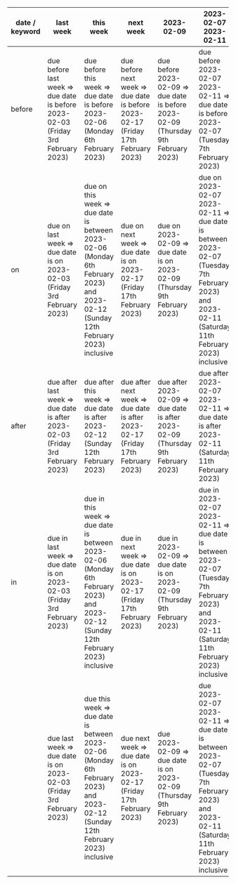 | date / keyword | last week | this week | next week | 2023-02-09 | 2023-02-07 2023-02-11 |
| ----- | ----- | ----- | ----- | ----- | ----- |
| before  | due before last week =><br>  due date is before 2023-02-03 (Friday 3rd February 2023)<br> | due before this week =><br>  due date is before 2023-02-06 (Monday 6th February 2023)<br> | due before next week =><br>  due date is before 2023-02-17 (Friday 17th February 2023)<br> | due before 2023-02-09 =><br>  due date is before 2023-02-09 (Thursday 9th February 2023)<br> | due before 2023-02-07 2023-02-11 =><br>  due date is before 2023-02-07 (Tuesday 7th February 2023)<br> |
| on  | due on last week =><br>  due date is on 2023-02-03 (Friday 3rd February 2023)<br> | due on this week =><br>  due date is between 2023-02-06 (Monday 6th February 2023) and 2023-02-12 (Sunday 12th February 2023) inclusive<br> | due on next week =><br>  due date is on 2023-02-17 (Friday 17th February 2023)<br> | due on 2023-02-09 =><br>  due date is on 2023-02-09 (Thursday 9th February 2023)<br> | due on 2023-02-07 2023-02-11 =><br>  due date is between 2023-02-07 (Tuesday 7th February 2023) and 2023-02-11 (Saturday 11th February 2023) inclusive<br> |
| after  | due after last week =><br>  due date is after 2023-02-03 (Friday 3rd February 2023)<br> | due after this week =><br>  due date is after 2023-02-12 (Sunday 12th February 2023)<br> | due after next week =><br>  due date is after 2023-02-17 (Friday 17th February 2023)<br> | due after 2023-02-09 =><br>  due date is after 2023-02-09 (Thursday 9th February 2023)<br> | due after 2023-02-07 2023-02-11 =><br>  due date is after 2023-02-11 (Saturday 11th February 2023)<br> |
| in  | due in last week =><br>  due date is on 2023-02-03 (Friday 3rd February 2023)<br> | due in this week =><br>  due date is between 2023-02-06 (Monday 6th February 2023) and 2023-02-12 (Sunday 12th February 2023) inclusive<br> | due in next week =><br>  due date is on 2023-02-17 (Friday 17th February 2023)<br> | due in 2023-02-09 =><br>  due date is on 2023-02-09 (Thursday 9th February 2023)<br> | due in 2023-02-07 2023-02-11 =><br>  due date is between 2023-02-07 (Tuesday 7th February 2023) and 2023-02-11 (Saturday 11th February 2023) inclusive<br> |
|  | due last week =><br>  due date is on 2023-02-03 (Friday 3rd February 2023)<br> | due this week =><br>  due date is between 2023-02-06 (Monday 6th February 2023) and 2023-02-12 (Sunday 12th February 2023) inclusive<br> | due next week =><br>  due date is on 2023-02-17 (Friday 17th February 2023)<br> | due 2023-02-09 =><br>  due date is on 2023-02-09 (Thursday 9th February 2023)<br> | due 2023-02-07 2023-02-11 =><br>  due date is between 2023-02-07 (Tuesday 7th February 2023) and 2023-02-11 (Saturday 11th February 2023) inclusive<br> |
